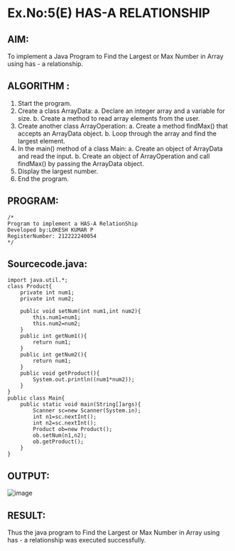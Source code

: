 # Ex.No:5(E) HAS-A RELATIONSHIP
## AIM:
To implement a  Java Program to Find the Largest or Max Number in Array using has - a relationship.
## ALGORITHM :
1.	Start the program.
2.	Create a class ArrayData:
a.	Declare an integer array and a variable for size.
b.	Create a method to read array elements from the user.
3.	Create another class ArrayOperation:
a.	Create a method findMax() that accepts an ArrayData object.
b.	Loop through the array and find the largest element.
4.	In the main() method of a class Main:
a.	Create an object of ArrayData and read the input.
b.	Create an object of ArrayOperation and call findMax() by passing the ArrayData object.
5.	Display the largest number.
6.	End the program.



## PROGRAM:
 ```
/*
Program to implement a HAS-A RelationShip
Developed by:LOKESH KUMAR P 
RegisterNumber: 212222240054
*/
```

## Sourcecode.java:
```
import java.util.*;
class Product{
    private int num1;
    private int num2;
    
    public void setNum(int num1,int num2){
        this.num1=num1;
        this.num2=num2;
    }
    public int getNum1(){
        return num1;
    }
    public int getNum2(){
        return num1;
    }
    public void getProduct(){
        System.out.println((num1*num2));
    }
}
public class Main{
    public static void main(String[]args){
        Scanner sc=new Scanner(System.in);
        int n1=sc.nextInt();
        int n2=sc.nextInt();
        Product ob=new Product();
        ob.setNum(n1,n2);
        ob.getProduct();
    }
}
```






## OUTPUT:
![image](https://github.com/user-attachments/assets/c784740a-decd-42c2-ab1f-70d1c702b057)



## RESULT:
Thus the java program to Find the Largest or Max Number in Array using has - a relationship was executed successfully. 

